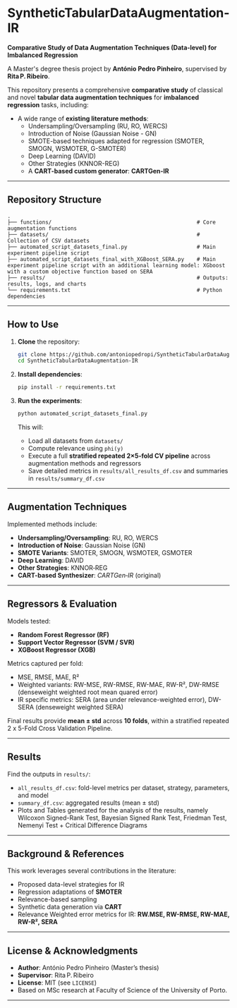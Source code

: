 # SyntheticTabularDataAugmentation‑IR

**Comparative Study of Data Augmentation Techniques (Data‑level) for Imbalanced Regression**

A Master's degree thesis project by **António Pedro Pinheiro**, supervised by **Rita P. Ribeiro**.

This repository presents a comprehensive **comparative study** of classical and novel **tabular data augmentation techniques** for **imbalanced regression** tasks, including:

- A wide range of **existing literature methods**:
  - Undersampling/Oversampling (RU, RO, WERCS)
  - Introduction of Noise (Gaussian Noise - GN)
  - SMOTE-based techniques adapted for regression (SMOTER, SMOGN, WSMOTER, G-SMOTER)
  - Deep Learning (DAVID)
  - Other Strategies (KNNOR-REG)
  - A **CART-based custom generator**: **CARTGen‑IR**

---

## Repository Structure

```
.
├── functions/                                              # Core augmentation functions
├── datasets/                                               # Collection of CSV datasets
├── automated_script_datasets_final.py                      # Main experiment pipeline script
├── automated_script_datasets_final_with_XGBoost_SERA.py    # Main experiment pipeline script with an additional learning model: XGboost with a custom objective function based on SERA
├── results/                                                # Outputs: results, logs, and charts
└── requirements.txt                                        # Python dependencies
```

---

## How to Use

1. **Clone** the repository:
   ```bash
   git clone https://github.com/antoniopedropi/SyntheticTabularDataAugmentation-IR.git
   cd SyntheticTabularDataAugmentation-IR
   ```

2. **Install dependencies**:
   ```bash
   pip install -r requirements.txt
   ```

3. **Run the experiments**:
   ```bash
   python automated_script_datasets_final.py
   ```
   This will:
   - Load all datasets from `datasets/`
   - Compute relevance using `phi(y)`
   - Execute a full **stratified repeated 2×5-fold CV pipeline** across augmentation methods and regressors
   - Save detailed metrics in `results/all_results_df.csv` and summaries in `results/summary_df.csv`

---

## Augmentation Techniques

Implemented methods include:

- **Undersampling/Oversampling**: RU, RO, WERCS  
- **Introduction of Noise**: Gaussian Noise (GN)  
- **SMOTE Variants**: SMOTER, SMOGN, WSMOTER, GSMOTER  
- **Deep Learning**: DAVID  
- **Other Strategies**: KNNOR‑REG  
- **CART-based Synthesizer**: *CARTGen‑IR* (original)

---

## Regressors & Evaluation

Models tested:

- **Random Forest Regressor (RF)**
- **Support Vector Regressor (SVM / SVR)**
- **XGBoost Regressor (XGB)**

Metrics captured per fold:

- MSE, RMSE, MAE, R²
- Weighted variants: RW-MSE, RW-RMSE, RW-MAE, RW-R², DW-RMSE (denseweight weighted root mean quared error)
- IR specific metrics: SERA (area under relevance-weighted error), DW-SERA (denseweight weighted SERA)

Final results provide **mean ± std** across **10 folds**, within a stratified repeated 2 x 5-Fold Cross Validation Pipeline.

---

## Results

Find the outputs in `results/`:

- `all_results_df.csv`: fold-level metrics per dataset, strategy, parameters, and model  
- `summary_df.csv`: aggregated results (mean ± std)  
- Plots and Tables generated for the analysis of the results, namely Wilcoxon Signed-Rank Test, Bayesian Signed Rank Test, Friedman Test, Nemenyi Test + Critical Difference Diagrams

---

## Background & References

This work leverages several contributions in the literature:

- Proposed data-level strategies for IR
- Regression adaptations of **SMOTER**  
- Relevance-based sampling
- Synthetic data generation via **CART**  
- Relevance Weighted error metrics for IR: **RW.MSE, RW-RMSE, RW-MAE, RW-R², SERA**

---

## License & Acknowledgments

- **Author**: António Pedro Pinheiro (Master’s thesis)  
- **Supervisor**: Rita P. Ribeiro  
- **License**: MIT (see `LICENSE`)  
- Based on MSc research at Faculty of Science of the University of Porto.

---
